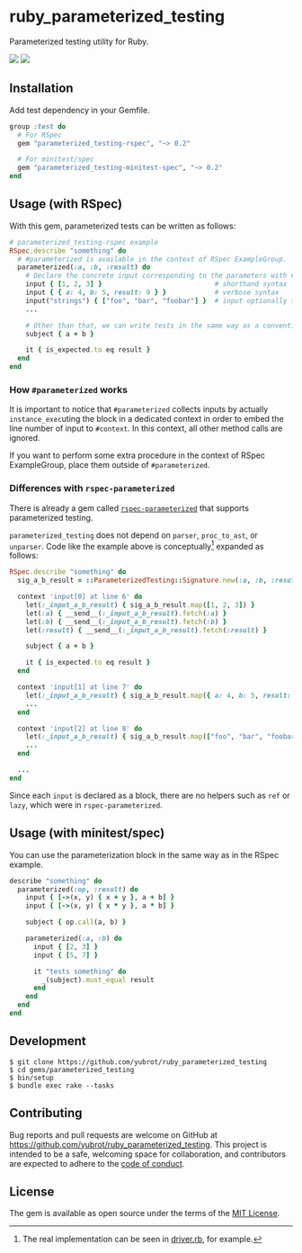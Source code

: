 # ruby_parameterized_testing

Parameterized testing utility for Ruby.

[![](https://badge.fury.io/rb/parameterized_testing.svg)](https://badge.fury.io/rb/parameterized_testing)
[![](https://github.com/yubrot/ruby_parameterized_testing/actions/workflows/rake.yml/badge.svg)](https://github.com/yubrot/ruby_parameterized_testing/actions/workflows/rake.yml)

## Installation

Add test dependency in your Gemfile.

```ruby
group :test do
  # For RSpec
  gem "parameterized_testing-rspec", "~> 0.2"

  # For minitest/spec
  gem "parameterized_testing-minitest-spec", "~> 0.2"
end
```

## Usage (with RSpec)

With this gem, parameterized tests can be written as follows:

```ruby
# parameterized_testing-rspec example
RSpec.describe "something" do
  # #parameterized is available in the context of RSpec ExampleGroup.
  parameterized(:a, :b, :result) do
    # Declare the concrete input corresponding to the parameters with #input.
    input { [1, 2, 3] }                            # shorthand syntax
    input { { a: 4, b: 5, result: 9 } }            # verbose syntax
    input("strings") { ["foo", "bar", "foobar"] }  # input optionally takes a description
    ...

    # Other than that, we can write tests in the same way as a conventional RSpec ExampleGroup.
    subject { a + b }

    it { is_expected.to eq result }
  end
end
```

### How `#parameterized` works

It is important to notice that `#parameterized` collects inputs by actually `instance_exec`uting
the block in a dedicated context in order to embed the line number of input to `#context`. In this context, all other method calls are ignored.

If you want to perform some extra procedure in the context of RSpec ExampleGroup, place them outside of `#parameterized`.

### Differences with `rspec-parameterized`

There is already a gem called [`rspec-parameterized`](https://github.com/tomykaira/rspec-parameterized) that supports parameterized testing.

`parameterized_testing` does not depend on `parser`, `proc_to_ast`, or `unparser`.
Code like the example above is conceptually[^1] expanded as follows:

```ruby
RSpec.describe "something" do
  sig_a_b_result = ::ParameterizedTesting::Signature.new(:a, :b, :result)

  context 'input[0] at line 6' do
    let(:_input_a_b_result) { sig_a_b_result.map([1, 2, 3]) }
    let(:a) { __send__(:_input_a_b_result).fetch(:a) }
    let(:b) { __send__(:_input_a_b_result).fetch(:b) }
    let(:result) { __send__(:_input_a_b_result).fetch(:result) }

    subject { a + b }

    it { is_expected.to eq result }
  end

  context 'input[1] at line 7' do
    let(:_input_a_b_result) { sig_a_b_result.map({ a: 4, b: 5, result: 9 }) }
    ...
  end

  context 'input[2] at line 8' do
    let(:_input_a_b_result) { sig_a_b_result.map(["foo", "bar", "foobar"]) }
    ...
  end

  ...
end
```

Since each `input` is declared as a block, there are no helpers such as `ref` or `lazy`, which were in `rspec-parameterized`.

[^1]: The real implementation can be seen in [driver.rb](https://github.com/yubrot/ruby_parameterized_testing/blob/main/gems/parameterized_testing-rspec/lib/parameterized_testing/rspec/driver.rb), for example.

## Usage (with minitest/spec)

You can use the parameterization block in the same way as in the RSpec example.

```ruby
describe "something" do
  parameterized(:op, :result) do
    input { [->(x, y) { x + y }, a + b] }
    input { [->(x, y) { x * y }, a * b] }

    subject { op.call(a, b) }

    parameterized(:a, :b) do
      input { [2, 3] }
      input { [5, 7] }

      it "tests something" do
        _(subject).must_equal result
      end
    end
  end
end
```

## Development

```
$ git clone https://github.com/yubrot/ruby_parameterized_testing
$ cd gems/parameterized_testing
$ bin/setup
$ bundle exec rake --tasks
```

## Contributing

Bug reports and pull requests are welcome on GitHub at https://github.com/yubrot/ruby_parameterized_testing. This project is intended to be a safe, welcoming space for collaboration, and contributors are expected to adhere to the [code of conduct](./CODE_OF_CONDUCT.md).

## License

The gem is available as open source under the terms of the [MIT License](https://opensource.org/licenses/MIT).
